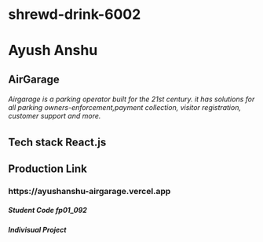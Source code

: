 # shrewd-drink-6002
<h1>Ayush Anshu</h1>
<h2>AirGarage</h2>
<h6>Airgarage is a parking operator built for the 21st century. it has solutions for all parking owners-enforcement,payment collection, visitor registration, customer support and more.</h6>
<h2>Tech stack React.js</h2>
<h2>Production Link</h2><h3>https://ayushanshu-airgarage.vercel.app</h3>
<h5>Student Code fp01_092</h5>
<h5>Indivisual Project</h5>
